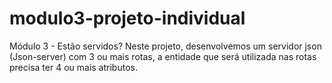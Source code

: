 # modulo3-projeto-individual
Módulo 3 - Estão servidos? Neste projeto, desenvolvemos um servidor json (Json-server) com 3 ou mais rotas, a entidade que será utilizada nas rotas precisa ter 4 ou mais atributos.
